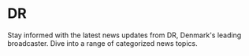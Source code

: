 # DR

Stay informed with the latest news updates from DR, Denmark's leading broadcaster. Dive into a range of categorized news topics.
